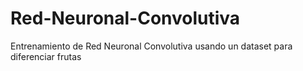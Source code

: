 # Red-Neuronal-Convolutiva
Entrenamiento de Red Neuronal Convolutiva usando un dataset para diferenciar frutas
